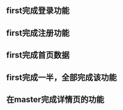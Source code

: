 <!-- 说明文件 -->
<!-- 编写的页面叫工作区，.git文件夹里的叫缓存区 -->
## first完成登录功能
## first完成注册功能
## first完成首页数据
## first完成一半，全部完成该功能
## 在master完成详情页的功能

